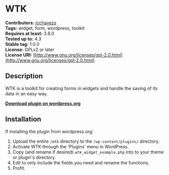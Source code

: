 # WTK

**Contributors:**      [jcchavezs](https://github.com/jcchavezs)  
**Tags:**              widget, form, wordpress, toolkit  
**Requires at least:** 3.8.0  
**Tested up to:**      4.3  
**Stable tag:**        1.0.0  
**License:**           GPLv2 or later  
**License URI:**       [http://www.gnu.org/licenses/gpl-2.0.html](http://www.gnu.org/licenses/gpl-2.0.html)  

## Description

WTK is a toolkit for creating forms in widgets and handle the saving of its data in an easy way.

**[Download plugin on wordpress.org](http://wordpress.org/plugins/wtk/)**

## Installation

If installing the plugin from wordpress.org:

1. Upload the entire `/wtk` directory to the `/wp-content/plugins/` directory.
2. Activate WTK through the 'Plugins' menu in WordPress.
2. Copy (and rename if desired) `wtk_widget_example.php` into to your theme or plugin's directory.
2. Edit to only include the fields you need and rename the functions.
4. Profit.